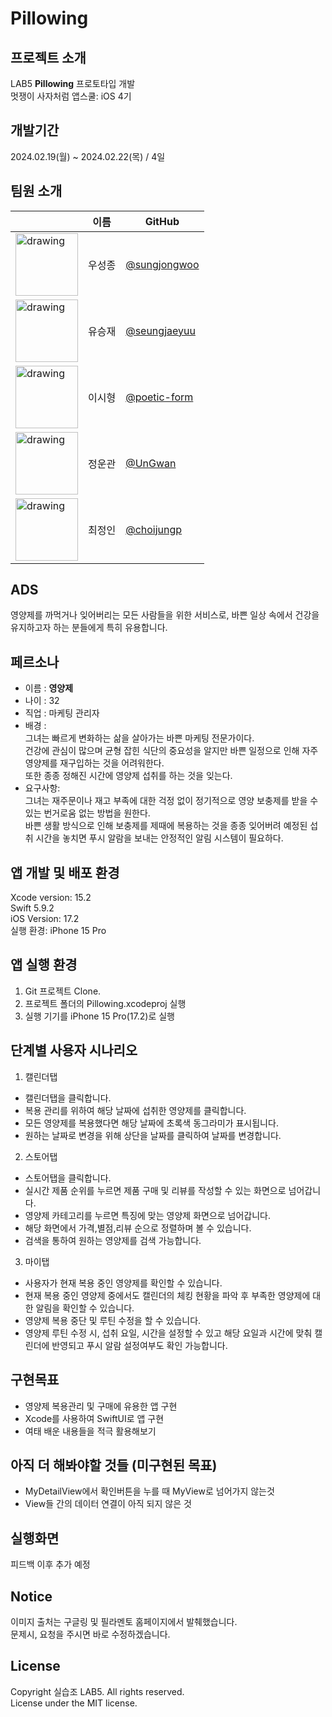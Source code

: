 # Pillowing
## 프로젝트 소개
   LAB5 **Pillowing** 프로토타입 개발    
   멋쟁이 사자처럼 앱스쿨: iOS 4기   

## 개발기간
   2024.02.19(월) ~ 2024.02.22(목) / 4일

## 팀원 소개
|          | 이름   | GitHub      | 
| -------- | ----- | ----------- |
| <img src="https://avatars.githubusercontent.com/u/147501980?v=4" alt="drawing" width="100"/> | 우성종 | [@sungjongwoo](https://github.com/sungjongwoo)   | 
| <img src="https://avatars.githubusercontent.com/u/152110747?v=4" alt="drawing" width="100"/> | 유승재 | [@seungjaeyuu](https://github.com/seungjaeyuu) | 
| <img src="https://avatars.githubusercontent.com/u/94823065?v=4" alt="drawing" width="100"/> | 이시형 | [@poetic-form](https://github.com/poetic-form)   |
| <img src="https://avatars.githubusercontent.com/u/90377826?v=4" alt="drawing" width="100"/> | 정운관 | [@UnGwan](https://github.com/UnGwan)  |
| <img src="https://avatars.githubusercontent.com/u/37467592?v=4" alt="drawing" width="100"/> | 최정인 | [@choijungp](https://github.com/choijungp)   | 

## ADS
   영양제를 까먹거나 잊어버리는 모든 사람들을 위한 서비스로, 바쁜 일상 속에서 건강을 유지하고자 하는 분들에게 특히 유용합니다.

## 페르소나
   - 이름 : **영양제**        
   - 나이 : 32        
   - 직업 : 마케팅 관리자        
   - 배경 :    
   그녀는 빠르게 변화하는 삶을 살아가는 바쁜 마케팅 전문가이다.         
   건강에 관심이 많으며 균형 잡힌 식단의 중요성을 알지만 바쁜 일정으로 인해 자주 영양제를 재구입하는 것을 어려워한다.         
   또한 종종 정해진 시간에 영양제 섭취를 하는 것을 잊는다.   
   - 요구사항:    
   그녀는 재주문이나 재고 부족에 대한 걱정 없이 정기적으로 영양 보충제를 받을 수 있는 번거로움 없는 방법을 원한다.     
   바쁜 생활 방식으로 인해 보충제를 제때에 복용하는 것을 종종 잊어버려 예정된 섭취 시간을 놓치면 푸시 알람을 보내는 안정적인 알림 시스템이 필요하다.

## 앱 개발 및 배포 환경
   Xcode version: 15.2      
   Swift 5.9.2       
   iOS Version: 17.2       
   실행 환경: iPhone 15 Pro       

## 앱 실행 환경
   1. Git 프로젝트 Clone.
   2. 프로젝트 폴더의 Pillowing.xcodeproj 실행
   3. 실행 기기를 iPhone 15 Pro(17.2)로 실행

## 단계별 사용자 시나리오 
   1. 캘린더탭
   - 캘린더탭을 클릭합니다.
   - 복용 관리를 위하여 해당 날짜에 섭취한 영양제를 클릭합니다.
   - 모든 영양제를 복용했다면 해당 날짜에 초록색 동그라미가 표시됩니다.
   - 원하는 날짜로 변경을 위해 상단을 날짜를 클릭하여 날짜를 변경합니다. 
    
   2. 스토어탭
   - 스토어탭을 클릭합니다.
   - 실시간 제품 순위를 누르면 제품 구매 및 리뷰를 작성할 수 있는 화면으로 넘어갑니다.
   - 영양제 카테고리를 누르면 특징에 맞는 영양제 화면으로 넘어갑니다.
   - 해당 화면에서 가격,별점,리뷰 순으로 정렬하며 볼 수 있습니다.
   - 검색을 통하여 원하는 영양제를 검색 가능합니다.
   
   3. 마이탭
   - 사용자가 현재 복용 중인 영양제를 확인할 수 있습니다.
   - 현재 복용 중인 영양제 중에서도 캘린더의 체킹 현황을 파악 후 부족한 영양제에 대한 알림을 확인할 수 있습니다.
   - 영양제 복용 중단 및 루틴 수정을 할 수 있습니다.
   - 영양제 루틴 수정 시, 섭취 요일, 시간을 설정할 수 있고 해당 요일과 시간에 맞춰 캘린더에 반영되고 푸시 알람 설정여부도 확인 가능합니다.

## 구현목표
   - 영양제 복용관리 및 구매에 유용한 앱 구현
   - Xcode를 사용하여 SwiftUI로 앱 구현
   - 여태 배운 내용들을 적극 활용해보기

## 아직 더 해봐야할 것들 (미구현된 목표)
   - MyDetailView에서 확인버튼을 누를 때 MyView로 넘어가지 않는것
   - View들 간의 데이터 연결이 아직 되지 않은 것

## 실행화면
   피드백 이후 추가 예정   
     
## Notice
   이미지 출처는 구글링 및 필라멘토 홈페이지에서 발췌했습니다.      
   문제시, 요청을 주시면 바로 수정하겠습니다.    

## License
   Copyright 실습조 LAB5. All rights reserved.      
   License under the MIT license.
